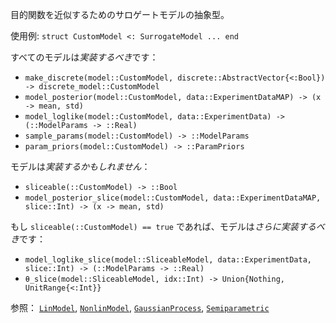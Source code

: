 目的関数を近似するためのサロゲートモデルの抽象型。

使用例: `struct CustomModel <: SurrogateModel ... end`

すべてのモデルは*実装するべき*です：

  * `make_discrete(model::CustomModel, discrete::AbstractVector{<:Bool}) -> discrete_model::CustomModel`
  * `model_posterior(model::CustomModel, data::ExperimentDataMAP) -> (x -> mean, std)`
  * `model_loglike(model::CustomModel, data::ExperimentData) -> (::ModelParams -> ::Real)`
  * `sample_params(model::CustomModel) -> ::ModelParams`
  * `param_priors(model::CustomModel) -> ::ParamPriors`

モデルは*実装するかもしれません*：

  * `sliceable(::CustomModel) -> ::Bool`
  * `model_posterior_slice(model::CustomModel, data::ExperimentDataMAP, slice::Int) -> (x -> mean, std)`

もし `sliceable(::CustomModel) == true` であれば、モデルは*さらに実装するべき*です：

  * `model_loglike_slice(model::SliceableModel, data::ExperimentData, slice::Int) -> (::ModelParams -> ::Real)`
  * `θ_slice(model::SliceableModel, idx::Int) -> Union{Nothing, UnitRange{<:Int}}`

参照： [`LinModel`](@ref), [`NonlinModel`](@ref), [`GaussianProcess`](@ref), [`Semiparametric`](@ref)
